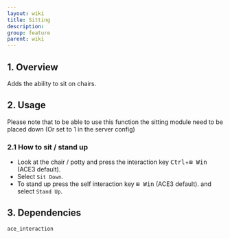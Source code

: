 ```yaml
---
layout: wiki
title: Sitting
description: 
group: feature
parent: wiki
---
```


## 1. Overview
Adds the ability to sit on chairs.

## 2. Usage
Please note that to be able to use this function the sitting module need to be placed down (Or set to 1 in the server config)

### 2.1 How to sit / stand up
- Look at the chair / potty and press the interaction key <kbd>Ctrl</kbd>+<kbd>⊞&nbsp;Win</kbd> (ACE3 default).
- Select `Sit Down`.
- To stand up press the self interaction key <kbd>⊞&nbsp;Win</kbd> (ACE3 default). and select `Stand Up`.

## 3. Dependencies
`ace_interaction`